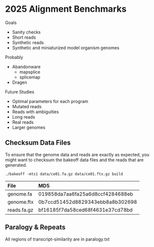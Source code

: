 2025 Alignment Benchmarks
=========================

Goals

- Sanity checks
- Short reads
- Synthetic reads
- Synthetic and miniaturized model organism genomes

Probably

- Abandonware
	- mapsplice
	- splicemap
- Dragen

Future Studies

- Optimal parameters for each program
- Mutated reads
- Reads with ambiguities
- Long reads
- Real reads
- Larger genomes

## Checksum Data Files ##

To ensure that the genome data and reads are exactly as expected, you might
want to checksum the bakeoff data files and the reads that are generated.

```
./bakeoff -mts1 data/ce01.fa.gz data/ce01.ftx.gz build
```

| File        | MD5
|:------------|:---------------------------------
| genome.fa   | 019858da7aa6fa25a6d8ccf4284688eb
| genome.ftx  | 0b7ccd51452d8829343ebb8a8b302698
| reads.fa.gz | bf16185f7da58ced68f4631e37cd78bd


## Paralogy & Repeats ##

All regions of transcript-similarity are in paralogy.txt
